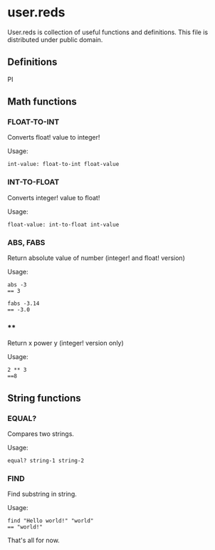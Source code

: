 # user.reds

User.reds is collection of useful functions and definitions. This file is distributed under public domain.

## Definitions

PI

## Math functions

### FLOAT-TO-INT

Converts float! value to integer!

Usage:

	int-value: float-to-int float-value

### INT-TO-FLOAT

Converts integer! value to float!

Usage:

	float-value: int-to-float int-value
	
### ABS, FABS

Return absolute value of number (integer! and float! version)

Usage:

	abs -3
	== 3
	
	fabs -3.14
	== -3.0

### **

Return x power y (integer! version only)

Usage:

	2 ** 3
	==8

## String functions

### EQUAL?

Compares two strings.

Usage:

	equal? string-1 string-2

### FIND

Find substring in string.

Usage:

	find "Hello world!" "world"
	== "world!"

That's all for now.